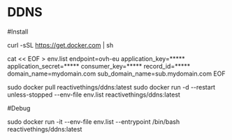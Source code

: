 # DDNS



#Install

curl -sSL https://get.docker.com | sh

cat << EOF > env.list
endpoint=ovh-eu
application_key=*****
application_secret=*****
consumer_key=*****
record_id=*****
domain_name=mydomain.com
sub_domain_name=sub.mydomain.com
EOF

sudo docker pull reactivethings/ddns:latest
sudo docker run -d --restart unless-stopped --env-file env.list reactivethings/ddns:latest

#Debug 

sudo docker run -it --env-file env.list --entrypoint /bin/bash reactivethings/ddns:latest





